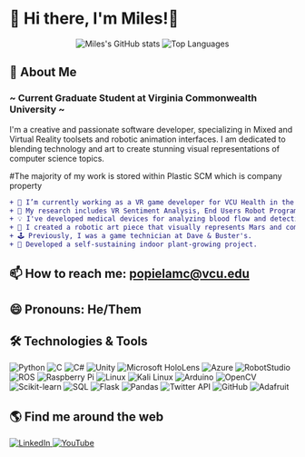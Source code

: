 # 🚀 Hi there, I'm Miles!👋

<p align="center">
  <img src="https://github-readme-stats.vercel.app/api?username=1-61Kilometers&show_icons=true&theme=radical" alt="Miles's GitHub stats">
  <img src="https://github-readme-stats.vercel.app/api/top-langs/?username=1-61Kilometers&layout=compact&theme=radical" alt="Top Languages">
</p>

## 🌟 About Me

### ~ Current Graduate Student at Virginia Commonwealth University ~
I'm a creative and passionate software developer, specializing in Mixed and Virtual Reality toolsets and robotic animation interfaces. I am dedicated to blending technology and art to create stunning visual representations of computer science topics. 

#The majority of my work is stored within Plastic SCM which is company property

```diff
+ 🔭 I’m currently working as a VR game developer for VCU Health in the Biomedical Motor Control Lab.
+ 🌱 My research includes VR Sentiment Analysis, End Users Robot Programming, VR Biomedical Motor Control, and IoT Classification.
+ 💡 I've developed medical devices for analyzing blood flow and detecting blood clots.
+ 🎨 I created a robotic art piece that visually represents Mars and complex computer science topics.
+ 🕹️ Previously, I was a game technician at Dave & Buster's.
+ 🌿 Developed a self-sustaining indoor plant-growing project.
```

## 📫 How to reach me: popielamc@vcu.edu
## 😄 Pronouns: He/Them

## 🛠️ Technologies & Tools
<p>
  <img src="https://img.shields.io/badge/Python-3776AB?style=for-the-badge&logo=python&logoColor=white" alt="Python">
  <img src="https://img.shields.io/badge/C-00599C?style=for-the-badge&logo=c&logoColor=white" alt="C">
  <img src="https://img.shields.io/badge/C%23-239120?style=for-the-badge&logo=csharp&logoColor=white" alt="C#">
  <img src="https://img.shields.io/badge/Unity-100000?style=for-the-badge&logo=unity&logoColor=white" alt="Unity">
  <img src="https://img.shields.io/badge/Microsoft_HoloLens-0078D7?style=for-the-badge&logo=microsoft&logoColor=white" alt="Microsoft HoloLens">
  <img src="https://img.shields.io/badge/Microsoft%20Azure-0089D6?style=for-the-badge&logo=microsoft%20azure&logoColor=white" alt="Azure">
  <img src="https://img.shields.io/badge/ABB_RobotStudio-EA0000?style=for-the-badge&logo=ABB&logoColor=white" alt="RobotStudio">
  <img src="https://img.shields.io/badge/ROS-22314E?style=for-the-badge&logo=ros&logoColor=white" alt="ROS">
  <img src="https://img.shields.io/badge/Raspberry_Pi-A22846?style=for-the-badge&logo=raspberry-pi&logoColor=white" alt="Raspberry Pi">
  <img src="https://img.shields.io/badge/Linux-FCC624?style=for-the-badge&logo=linux&logoColor=black" alt="Linux">
  <img src="https://img.shields.io/badge/Kali_Linux-557C94?style=for-the-badge&logo=kali-linux&logoColor=white" alt="Kali Linux">
  <img src="https://img.shields.io/badge/Arduino-00979D?style=for-the-badge&logo=arduino&logoColor=white" alt="Arduino">
  <img src="https://img.shields.io/badge/OpenCV-5C3EE8?style=for-the-badge&logo=opencv&logoColor=white" alt="OpenCV">
  <img src="https://img.shields.io/badge/Scikit_learn-F7931E?style=for-the-badge&logo=scikit-learn&logoColor=white" alt="Scikit-learn">
  <img src="https://img.shields.io/badge/SQL-4479A1?style=for-the-badge&logo=sql&logoColor=white" alt="SQL">
  <img src="https://img.shields.io/badge/Flask-000000?style=for-the-badge&logo=flask&logoColor=white" alt="Flask">
  <img src="https://img.shields.io/badge/Pandas-150458?style=for-the-badge&logo=pandas&logoColor=white" alt="Pandas">
  <img src="https://img.shields.io/badge/Twitter_API-1DA1F2?style=for-the-badge&logo=twitter&logoColor=white" alt="Twitter API">
  <img src="https://img.shields.io/badge/GitHub-100000?style=for-the-badge&logo=github&logoColor=white" alt="GitHub">
  <img src="https://img.shields.io/badge/Adafruit-674172?style=for-the-badge&logo=adafruit&logoColor=white" alt="Adafruit">
</p>



## 🌎 Find me around the web

<p>
  <a href="https://www.linkedin.com/in/milespopiela/" target="_blank">
    <img src="https://img.shields.io/badge/LinkedIn-%230077B5.svg?&style=for-the-badge&logo=linkedin&logoColor=white" alt="LinkedIn">
  </a>
  <a href="https://www.youtube.com/channel/UCh-rTbF0ldUvrpukUCPmo_A" target="_blank">
    <img src="https://img.shields.io/badge/YouTube-%23FF0000.svg?&style=for-the-badge&logo=youtube&logoColor=white" alt="YouTube">
  </a>
</p>

